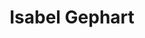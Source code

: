 ---
title: "Isabel Gephart"
presenter_id: isabel_gephart
layout: member_all_presentations
permalink: /member_full_publications/:presenter_id/
---